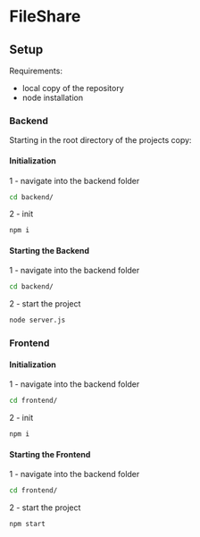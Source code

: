 # FileShare

## Setup
Requirements:
- local copy of the repository
- node installation


### Backend
Starting in the root directory of the projects copy:

#### Initialization

1 - navigate into the backend folder
```zsh
cd backend/
```
2 - init
```zsh
npm i
```

#### Starting the Backend

1 - navigate into the backend folder
```zsh
cd backend/
```

2 - start the project
```zsh
node server.js
```

### Frontend

#### Initialization
1 - navigate into the backend folder
```zsh
cd frontend/
```
2 - init
```zsh
npm i
```

#### Starting the Frontend

1 - navigate into the backend folder
```zsh
cd frontend/
```

2 - start the project
```zsh
npm start
```

